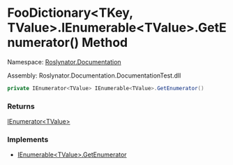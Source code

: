 # FooDictionary\<TKey, TValue>\.IEnumerable\<TValue>\.GetEnumerator\(\) Method

Namespace: [Roslynator.Documentation](../../README.md)

Assembly: Roslynator\.Documentation\.DocumentationTest\.dll

```csharp
private IEnumerator<TValue> IEnumerable<TValue>.GetEnumerator()
```

### Returns

[IEnumerator\<TValue>](https://docs.microsoft.com/en-us/dotnet/api/system.collections.generic.ienumerator-1)

### Implements

* [IEnumerable\<TValue>.GetEnumerator](https://docs.microsoft.com/en-us/dotnet/api/system.collections.generic.ienumerable-1.getenumerator)

